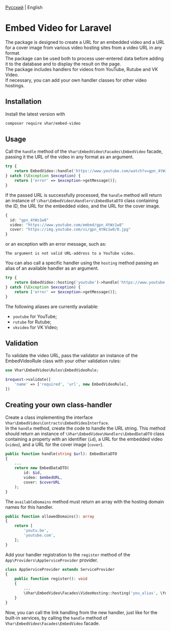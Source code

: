 [Русский](README.ru.md) | English

Embed Video for Laravel
=======================

The package is designed to create a URL for an embedded video and a URL for a cover image from various video hosting sites from a video URL in any format.  
The package can be used both to process user-entered data before adding it to the database and to display the result on the page.  
The package includes handlers for videos from YouTube, Rutube and VK Video.  
If necessary, you can add your own handler classes for other video hostings.


## Installation

Install the latest version with

```bash
composer require vhar/embed-video
```

## Usage

Call the `handle` method of the `Vhar\EmbedVideo\Facades\EmbedVideo` facade, passing it the URL of the video in any format as an argument.
```php
try {
    return EmbedVideo::handle('https://www.youtube.com/watch?v=gpn_4tWz1w8');
} catch (\Exception $exception) {
    return ['error' => $exception->getMessage()];
}
```

If the passed URL is successfully processed, the `handle` method will return an instance of `\Vhar\EmbedVideo\Handlers\EmbedDataDTO` class containing the ID, the URL for the embedded video, and the URL for the cover image.  
```php
{
  id: "gpn_4tWz1w8"
  video: "https://www.youtube.com/embed/gpn_4tWz1w8"
  cover: "https://img.youtube.com/vi/gpn_4tWz1w8/0.jpg"
}
```
or an exception with an error message, such as:
```
The argument is not valid URL-address to a YouTube video.
```

You can also call a specific handler using the `hosting` method passing an alias of an available handler as an argument.  
```php
try {
    return EmbedVideo::hosting('youtube')->handle('https://www.youtube.com/watch?v=gpn_4tWz1w8');
} catch (\Exception $exception) {
    return ['error' => $exception->getMessage()];
}
```

The following aliases are currently available:  
* `youtube` for YouTube;  
* `rutube` for Rutube;
* `vkvideo` for VK Video;

## Validation

To validate the video URL, pass the validator an instance of the EmbedVideoRule class with your other validation rules:
```php
use Vhar\EmbedVideo\Rules\EmbedVideoRule;

$request->validate([
    'name' => ['required', 'url', new EmbedVideoRule],
])
```

## Creating your own class-handler

Сreate a class implementing the interface `Vhar\EmbedVideo\Contracts\EmbedVideoInterface`.  
In the `handle` method, create the code to handle the URL string. This method should return an instance of `\Vhar\EmbedVideo\Handlers\EmbedDataDTO` class containing a property with an identifier (`id`), a URL for the embedded video (`video`), and a URL for the cover image (`cover`).  
```php
public function handle(string $url): EmbedDataDTO
{
    ...    
    return new EmbedDataDTO(
        id: $id, 
        video: $embedURL, 
        cover: $coverURL
    );
}
``` 

The `availableDomains` method must return an array with the hosting domain names for this handler.  
```php
public function allowedDomains(): array
{
    return [
        'youtu.be',
        'youtube.com',
    ];
}
```

Add your handler registration to the `register` method of the `App\Providers\AppServiceProvider` provider.  
```php
class AppServiceProvider extends ServiceProvider
{
    public function register(): void
    {
        ...
        \Vhar\EmbedVideo\Facades\VideoHosting::hosting('you_alias', \YouNamespace\YouClassHandlerService::class);
    }
}
```

Now, you can call the link handling from the new handler, just like for the built-in services, by calling the `handle` method of `Vhar\EmbedVideo\Facades\EmbedVideo` facade.  
